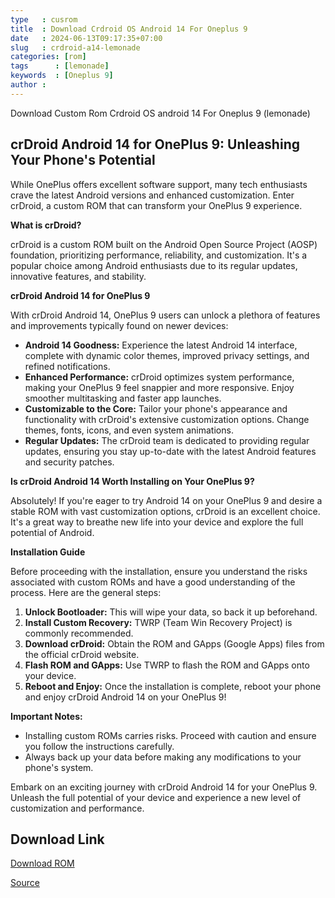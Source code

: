 ```yaml
---
type   : cusrom
title  : Download Crdroid OS Android 14 For Oneplus 9 
date   : 2024-06-13T09:17:35+07:00
slug   : crdroid-a14-lemonade
categories: [rom]
tags      : [lemonade]
keywords  : [Oneplus 9]
author :
---
```


Download Custom Rom Crdroid OS android 14 For Oneplus 9 (lemonade)

## crDroid Android 14 for OnePlus 9: Unleashing Your Phone's Potential

While OnePlus offers excellent software support, many tech enthusiasts crave the latest Android versions and enhanced customization. Enter crDroid, a custom ROM that can transform your OnePlus 9 experience.

**What is crDroid?**

crDroid is a custom ROM built on the Android Open Source Project (AOSP) foundation, prioritizing performance, reliability, and customization. It's a popular choice among Android enthusiasts due to its regular updates, innovative features, and stability.

**crDroid Android 14 for OnePlus 9**

With crDroid Android 14, OnePlus 9 users can unlock a plethora of features and improvements typically found on newer devices:

* **Android 14 Goodness:** Experience the latest Android 14 interface, complete with dynamic color themes, improved privacy settings, and refined notifications.
* **Enhanced Performance:** crDroid optimizes system performance, making your OnePlus 9 feel snappier and more responsive. Enjoy smoother multitasking and faster app launches.
* **Customizable to the Core:** Tailor your phone's appearance and functionality with crDroid's extensive customization options. Change themes, fonts, icons, and even system animations.
* **Regular Updates:** The crDroid team is dedicated to providing regular updates, ensuring you stay up-to-date with the latest Android features and security patches.

**Is crDroid Android 14 Worth Installing on Your OnePlus 9?**

Absolutely! If you're eager to try Android 14 on your OnePlus 9 and desire a stable ROM with vast customization options, crDroid is an excellent choice. It's a great way to breathe new life into your device and explore the full potential of Android.

**Installation Guide**

Before proceeding with the installation, ensure you understand the risks associated with custom ROMs and have a good understanding of the process. Here are the general steps:

1. **Unlock Bootloader:** This will wipe your data, so back it up beforehand.
2. **Install Custom Recovery:** TWRP (Team Win Recovery Project) is commonly recommended.
3. **Download crDroid:** Obtain the ROM and GApps (Google Apps) files from the official crDroid website.
4. **Flash ROM and GApps:** Use TWRP to flash the ROM and GApps onto your device.
5. **Reboot and Enjoy:** Once the installation is complete, reboot your phone and enjoy crDroid Android 14 on your OnePlus 9!

**Important Notes:**

* Installing custom ROMs carries risks. Proceed with caution and ensure you follow the instructions carefully.
* Always back up your data before making any modifications to your phone's system.


Embark on an exciting journey with crDroid Android 14 for your OnePlus 9. Unleash the full potential of your device and experience a new level of customization and performance.

## Download Link
[Download ROM](https://sourceforge.net/projects/crdroid/files/lemonade/10.x/)

[Source](https://crdroid.net/lemonade/10)
